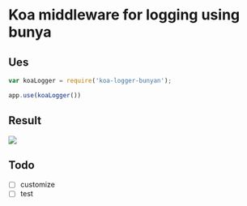 # Koa middleware for logging using bunya

## Ues

```javascript
var koaLogger = require('koa-logger-bunyan');

app.use(koaLogger())
```

## Result
![](https://blogaaaaxzh.oss-cn-hangzhou.aliyuncs.com/koa-logger%20first.png)

## Todo
- [ ] customize
- [ ] test